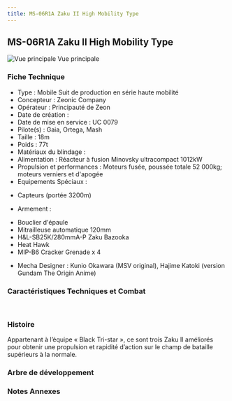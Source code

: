 ```yaml
---
title: MS-06R1A Zaku II High Mobility Type
---
```


MS-06R1A Zaku II High Mobility Type
-----------------------------------



![Vue principale](/images/stories/saga/origin/mechas/ms-06r-1a-zaku-ii-high-maneuvrability.png)
Vue principale
 

### Fiche Technique


- Type : Mobile Suit de production en série haute mobilité   
- Concepteur : Zeonic Company   
- Opérateur : Principauté de Zeon   
- Date de création :   
- Date de mise en service : UC 0079   
- Pilote(s) : Gaia, Ortega, Mash   
- Taille : 18m   
- Poids : 77t   
- Matériaux du blindage :   
- Alimentation : Réacteur à fusion Minovsky ultracompact 1012kW   
- Propulsion et performances : Moteurs fusée, poussée totale 52 000kg; moteurs verniers et d'apogée   
- Equipements Spéciaux :


* Capteurs (portée 3200m)


- Armement :


* Bouclier d'épaule
* Mitrailleuse automatique 120mm
* H&L-SB25K/280mmA-P Zaku Bazooka
* Heat Hawk
* MIP-B6 Cracker Grenade x 4


- Mecha Designer : Kunio Okawara (MSV original), Hajime Katoki (version Gundam The Origin Anime)


### Caractéristiques Techniques et Combat


 


### Histoire


Appartenant à l’équipe « Black Tri-star », ce sont trois Zaku II améliorés pour obtenir une propulsion et rapidité d’action sur le champ de bataille supérieurs à la normale.


### Arbre de développement


### Notes Annexes

